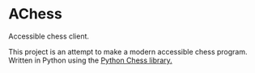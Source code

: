 # AChess
Accessible chess client.

This project is an attempt to make a modern accessible chess program. Written in Python using the [Python Chess library.](https://python-chess.readthedocs.io/en/latest/)